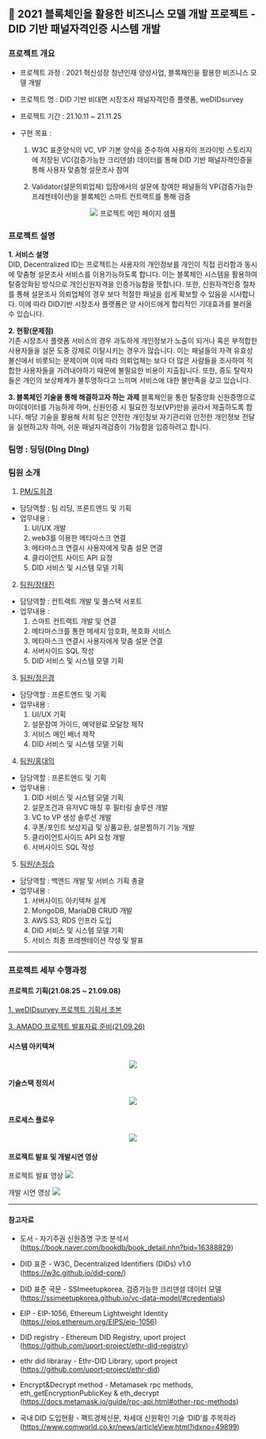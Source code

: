 ## 🔗 2021 블록체인을 활용한 비즈니스 모델 개발 프로젝트 - DID 기반 패널자격인증 시스템 개발

### 프로젝트 개요

-   프로젝트 과정 : 2021 혁신성장 청년인재 양성사업, 블록체인을 활용한 비즈니스 모델 개발
-   프로젝트 명 : DID 기반 비대면 시장조사 패널자격인증 플랫폼, weDIDsurvey
-   프로젝트 기간 : 21.10.11 ~ 21.11.25
-   구현 목표 :

    1. W3C 표준양식의 VC, VP 기본 양식을 준수하여 사용자의 프라이빗 스토리지에 저장된 VC(검증가능한 크리덴셜) 데이터를 통해 DID 기반 패널자격인증을 통해 사용자 맞춤형 설문조사 참여

    2. Validator(설문의뢰업체) 입장에서의 설문에 참여한 패널들의 VP(검증가능한 프레젠테이션)을 블록체인 스마트 컨트랙트를 통해 검증

<p align='center'>
<img src="./presentation/mainpage_cover.png"></img>
프로젝트 메인 페이지 샘플
</p>

### 프로젝트 설명

**1. 서비스 설명**  
DID, Decentralized ID는 프로젝트는 사용자의 개인정보를 개인이 직접 괸라함과 동시에 맞춤형 설문조사 서비스를 이용가능하도록 합니다. 이는 블록체인 시스템을 활용하여 탈중앙화된 방식으로 개인신원자격을 인증가능함을 뜻합니다. 또한, 신원자격인증 절차를 통해 설문조사 의뢰업체의 경우 보다 적절한 패널을 쉽게 확보할 수 있음을 시사합니다. 이에 따라 DID기반 시장조사 플랫폼은 양 사이드에게 합리적인 기대효과를 불러올 수 있습니다.

**2. 현황(문제점)**  
기존 시장조사 플랫폼 서비스의 경우 과도하게 개인정보가 노출이 되거나 혹은 부적합한 사용자들을 설문 도중 강제로 이탈시키는 경우가 많습니다. 이는 패널들의 자격 유효성 불신에서 비롯되는 문제이며 이에 따라 의뢰업체는 보다 더 많은 사람들을 조사하여 적합한 사용자들을 가려내야하기 때문에 불필요한 비용이 지출됩니다. 또한, 중도 탈락자들은 개인의 보상체계가 불투명하다고 느끼며 서비스에 대한 불만족을 갖고 있습니다.

**3. 블록체인 기술을 통해 해결하고자 하는 과제**
블록체인을 통한 탈중앙화 신원증명으로 마이데이터를 가능하게 하며, 신원인증 시 필요한 정보(VP)만을 골라서 제출하도록 합니다. 해당 기술을 활용해 저희 팀은 안전한 개인정보 자기관리와 안전한 개인정보 전달을 실현하고자 하며, 쉬운 패널자격검증이 가능함을 입증하려고 합니다.

### 팀명 : 딩딩(DIng DIng)

### 팀원 소개

1. [PM/도희경](https://github.com/heekyungdo)

-   담당역할 : 팀 리딩, 프론트엔드 및 기획
-   업무내용 :
    1. UI/UX 개발
    2. web3를 이용한 메타마스크 연결
    3. 메타마스크 연결시 사용자에게 맞춤 설문 연결
    4. 클라이언트 사이드 API 요청
    5. DID 서비스 및 시스템 모델 기획

2. [팀원/장태진](https://github.com/tejin3)

-   담당역할 : 컨트랙트 개발 및 풀스택 서포트
-   업무내용 :
    1. 스마트 컨트랙트 개발 및 연결
    2. 메타마스크를 통한 메세지 암호화, 복호화 서비스
    3. 메타마스크 연결시 사용자에게 맞춤 설문 연결
    4. 서버사이드 SQL 작성
    5. DID 서비스 및 시스템 모델 기획

3. [팀원/정은경](https://github.com/luckyjek)

-   담당역할 : 프론트엔드 및 기획
-   업무내용 :
    1. UI/UX 기획
    2. 설문참여 가이드, 예약완료 모달창 제작
    3. 서비스 메인 배너 제작
    4. DID 서비스 및 시스템 모델 기획

4. [팀원/홍대의](https://github.com/HongDaeEui)

-   담당역할 : 프론트엔드 및 기획
-   업무내용 :
    1. DID 서비스 및 시스템 모델 기획
    2. 설문조건과 유저VC 매칭 후 필터링 솔루션 개발
    3. VC to VP 생성 솔루션 개발
    4. 쿠폰/포인트 보상지급 및 상품교환, 설문찜하기 기능 개발
    5. 클라이언트사이드 API 요청 개발
    6. 서버사이드 SQL 작성

5. [팀원/손정습](https://github.com/heekyungdo)

-   담당역할 : 백엔드 개발 및 서비스 기획 총괄
-   업무내용 :
    1. 서버사이드 아키텍쳐 설계
    2. MongoDB, MariaDB CRUD 개발
    3. AWS S3, RDS 인프라 도입
    4. DID 서비스 및 시스템 모델 기획
    5. 서비스 최종 프레젠테이션 작성 및 발표

---

### 프로젝트 세부 수행과정

#### 프로젝트 기획(21.08.25 ~ 21.09.08)

<a href ='./presentation/weDIDsurvey-초기기획서.pdf'  target="_blank">1. weDIDsurvey 프로젝트 기획서 초본</a>

<a href ='./presentation/weDIDsurvey-발표자료.pdf'  target="_blank">3. AMADO 프로젝트 발표자료 준비(21.09.26)</a>

#### 시스템 아키텍쳐

<p align='center'>
<img src="./presentation/weDIDsurvey-systemArchitecture.png"></img>
</p>

#### 기술스택 정의서

<p align='center'>
<img src="./presentation/weDIDsurvey-technologyStack.png"></img>
</p>

#### 프로세스 플로우

<p align='center'>
<img src="./presentation/weDIDsurvey_prcoessrFlow.png"></img>
</p>

#### 프로젝트 발표 및 개발시연 영상

프로젝트 발표 영상
[![](http://img.youtube.com/vi/nL_PmVUUizA/0.jpg)](https://www.youtube.com/watch?v=nL_PmVUUizA "프로젝트발표시연영상")

개발 시연 영상
[![](http://img.youtube.com/vi/8o9mF4WWGT4/0.jpg)](https://www.youtube.com/watch?v=8o9mF4WWGT4 "개발 시연 영상")

---

#### 참고자료

-   도서 - 자기주권 신원증명 구조 분석서
    (https://book.naver.com/bookdb/book_detail.nhn?bid=16388829)

-   DID 표준 - W3C, Decentralized Identifiers (DIDs) v1.0
    (https://w3c.github.io/did-core/)

-   DID 표준 국문 - SSImeetupkorea, 검증가능한 크리덴셜 데이터 모델
    (https://ssimeetupkorea.github.io/vc-data-model/#credentials)

-   EIP - EIP-1056, Ethereum Lightweight Identity
    (https://eips.ethereum.org/EIPS/eip-1056)
-   DID registry - Ethereum DID Registry, uport project
    (https://github.com/uport-project/ethr-did-registry)

-   ethr did libraray - Ethr-DID Library, uport project
    (https://github.com/uport-project/ethr-did)
-   Encrypt&Decrypt method - Metamasek rpc methods, eth_getEncryptionPublicKey & eth_decrypt
    (https://docs.metamask.io/guide/rpc-api.html#other-rpc-methods)
-   국내 DID 도입현황 - 팩트경제신문, 차세대 신원확인 기술 ‘DID’를 주목하라
    (https://www.comworld.co.kr/news/articleView.html?idxno=49899)
